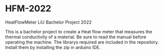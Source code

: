 # HFM-2022
HeatFlowMeter LiU Bachelor Project 2022

This is a bachelor project to create a Heat flow meter that measures the thermal conductivity of a material. 
Be sure to read the manual before operating the machine. 
The librarys required are included in the repository. Install them by installing the zip in arduino IDE. 
